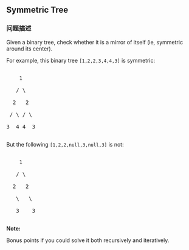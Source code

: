 ## Symmetric Tree  
### 问题描述
Given a binary tree, check whether it is a mirror of itself (ie, symmetric around its center).


For example, this binary tree `[1,2,2,3,4,4,3]` is symmetric:
<pre>
    1
   / \
  2   2
 / \ / \
3  4 4  3
</pre>



But the following `[1,2,2,null,3,null,3]`  is not:<br />
<pre>
    1
   / \
  2   2
   \   \
   3    3
</pre>



**Note:**<br />
Bonus points if you could solve it both recursively and iteratively.

